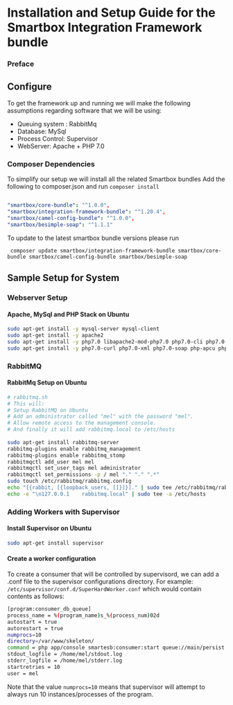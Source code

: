 # Installation and Setup Guide for the Smartbox Integration Framework bundle

### Preface



## Configure

To get the framework up and running we will make the following assumptions regarding software that we will be using:
* Queuing system : RabbitMq
* Database: MySql
* Process Control: Supervisor
* WebServer: Apache + PHP 7.0



### Composer Dependencies
To simplify our setup we will install all the related Smartbox bundles
Add the following to composer.json and run ```composer install```

```yaml

"smartbox/core-bundle": "^1.0.0",
"smartbox/integration-framework-bundle": "^1.20.4",
"smartbox/camel-config-bundle": "^1.0.0",
"smartbox/besimple-soap": "^1.1.1"
```

To update to the latest smartbox bundle versions please run 

``` composer update smartbox/integration-framework-bundle smartbox/core-bundle smartbox/camel-config-bundle smartbox/besimple-soap```



## Sample Setup for System


### Webserver Setup

#### Apache, MySql and PHP Stack on Ubuntu

```bash
sudo apt-get install -y mysql-server mysql-client
sudo apt-get install -y apache2
sudo apt-get install -y php7.0 libapache2-mod-php7.0 php7.0-cli php7.0-common php7.0-mbstring php7.0-gd php7.0-intl php7.0-xml php7.0-mysql php7.0-mcrypt php7.0-zip php7.0-dev
sudo apt-get install -y php7.0-curl php7.0-xml php7.0-soap php-apcu php-apcu-bc

```



### RabbitMQ

#### RabbitMq Setup on Ubuntu

```bash 
# rabbitmq.sh
# This will:
# Setup RabbitMQ on Ubuntu
# Add an administrator called "mel" with the password "mel".
# Allow remote access to the management console.
# And finally it will add rabbitmq.local to /etc/hosts
 
sudo apt-get install rabbitmq-server
rabbitmq-plugins enable rabbitmq_management
rabbitmq-plugins enable rabbitmq_stomp
rabbitmqctl add_user mel mel
rabbitmqctl set_user_tags mel administrator
rabbitmqctl set_permissions -p / mel "." "." ".*"
sudo touch /etc/rabbitmq/rabbitmq.config
echo "[{rabbit, [{loopback_users, []}]}]." | sudo tee /etc/rabbitmq/rabbitmq.config
echo -e "\n127.0.0.1	rabbitmq.local" | sudo tee -a /etc/hosts

```



### Adding Workers with Supervisor

#### Install Supervisor on Ubuntu
```bash
sudo apt-get install supervisor
```

#### Create a worker configuration

 To create a consumer that will be controlled by supervisord, we can add a .conf file to the supervisor configurations directory. For example:
 ``` /etc/supervisor/conf.d/SuperHardWorker.conf```
 which would contain contents as follows:
 ```bash
[program:consumer_db_queue]
process_name = %(program_name)s_%(process_num)02d
autostart = true
autorestart = true
numprocs=10
directory=/var/www/skeleton/
command = php app/console smartesb:consumer:start queue://main/persist --killAfter=200
stdout_logfile = /home/mel/stdout.log
stderr_logfile = /home/mel/stderr.log
startretries = 10
user = mel
 ```
Note that the value ```numprocs=10``` means that supervisor will attempt to always run 10 instances/processes of the program.











